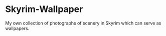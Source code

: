 # Skyrim-Wallpaper
My own collection of photographs of scenery in Skyrim which can serve as wallpapers.
